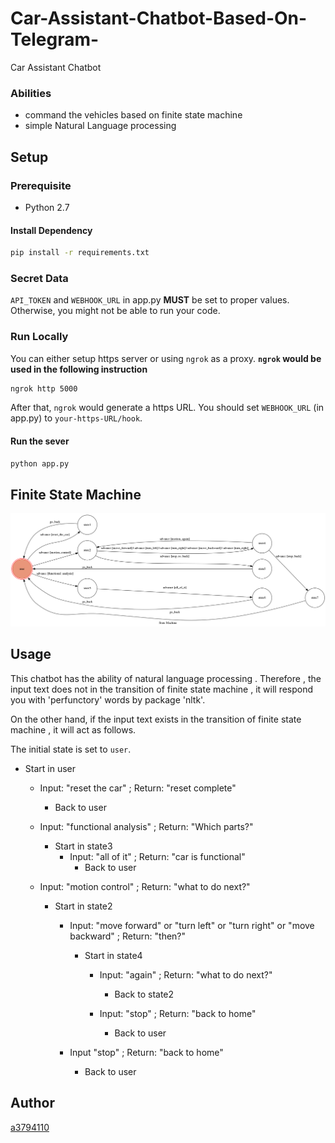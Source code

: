 # Car-Assistant-Chatbot-Based-On-Telegram-
Car Assistant Chatbot
### Abilities
* command the vehicles based on finite state machine
* simple Natural Language processing
 
## Setup
### Prerequisite
* Python 2.7
#### Install Dependency
```sh
pip install -r requirements.txt
```
### Secret Data
`API_TOKEN` and `WEBHOOK_URL` in app.py **MUST** be set to proper values.
Otherwise, you might not be able to run your code.
### Run Locally
You can either setup https server or using `ngrok` as a proxy.
**`ngrok` would be used in the following instruction**
```sh
ngrok http 5000
```
After that, `ngrok` would generate a https URL.
You should set `WEBHOOK_URL` (in app.py) to `your-https-URL/hook`.
#### Run the sever
```sh
python app.py
```
## Finite State Machine
![fsm](./show-fsm.png)
## Usage
This chatbot has the ability of natural language processing . Therefore ,  the input text does not in the transition of finite state machine , it will respond you with 'perfunctory' words by package 'nltk'.

On the other hand, if the input text exists in the transition of finite state machine , it will act as follows.

The initial state is set to `user`. 
* Start in user
	* Input: "reset the car"
	  ; Return: "reset complete"
		* Back to user
	* Input: "functional analysis"
	  ; Return: "Which parts?"
		*  Start in state3
			* Input: "all of it"
			  ; Return: "car is functional"
			  	* Back to user
			
	* Input: "motion control"
	  ; Return: "what to do next?"
		*  Start in state2
		
			* Input: "move forward" or "turn left" or "turn right" or "move backward"
			  ; Return: "then?"
				*  Start in state4
				
					* Input: "again"
					  ; Return: "what to do next?"
						* Back to state2
						
					* Input: "stop"
					  ; Return: "back to home"
						* Back to user
						
			* Input "stop"
			  ; Return: "back to home"
				* Back to user
## Author
[a3794110](https://github.com/a3794110)
